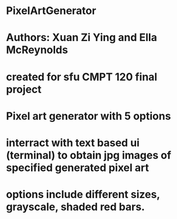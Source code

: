 # PixelArtGenerator
# Authors: Xuan Zi Ying and Ella McReynolds
# created for sfu CMPT 120 final project 
# Pixel art generator with 5 options
# interract with text based ui (terminal) to obtain jpg images of specified generated pixel art
# options include different sizes, grayscale, shaded red bars.
